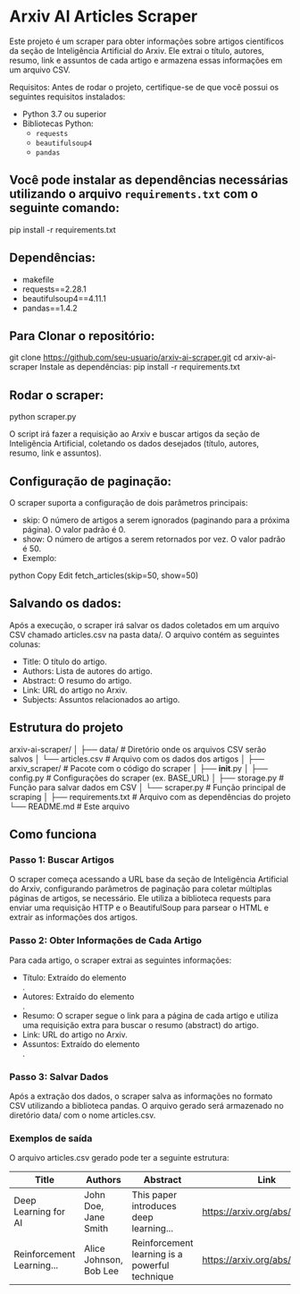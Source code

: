 # Arxiv AI Articles Scraper

Este projeto é um scraper para obter informações sobre artigos científicos da seção de Inteligência Artificial do Arxiv. Ele extrai o título, autores, resumo, link e assuntos de cada artigo e armazena essas informações em um arquivo CSV.

Requisitos: Antes de rodar o projeto, certifique-se de que você possui os seguintes requisitos instalados:

- Python 3.7 ou superior
- Bibliotecas Python:
  - `requests`
  - `beautifulsoup4`
  - `pandas`
  
## Você pode instalar as dependências necessárias utilizando o arquivo `requirements.txt` com o seguinte comando:
pip install -r requirements.txt

## Dependências:
- makefile
- requests==2.28.1
- beautifulsoup4==4.11.1
- pandas==1.4.2

## Para Clonar o repositório: 
git clone https://github.com/seu-usuario/arxiv-ai-scraper.git
cd arxiv-ai-scraper
Instale as dependências: pip install -r requirements.txt

## Rodar o scraper:
python scraper.py


O script irá fazer a requisição ao Arxiv e buscar artigos da seção de Inteligência Artificial, coletando os dados desejados (título, autores, resumo, link e assuntos).

##  Configuração de paginação:

O scraper suporta a configuração de dois parâmetros principais:

- skip: O número de artigos a serem ignorados (paginando para a próxima página). O valor padrão é 0.
- show: O número de artigos a serem retornados por vez. O valor padrão é 50.
- Exemplo:

python
Copy
Edit
fetch_articles(skip=50, show=50)

## Salvando os dados:

Após a execução, o scraper irá salvar os dados coletados em um arquivo CSV chamado articles.csv na pasta data/. O arquivo contém as seguintes colunas:

- Title: O título do artigo.
- Authors: Lista de autores do artigo.
- Abstract: O resumo do artigo.
- Link: URL do artigo no Arxiv.
- Subjects: Assuntos relacionados ao artigo.

## Estrutura do projeto

arxiv-ai-scraper/
│
├── data/                   # Diretório onde os arquivos CSV serão salvos
│   └── articles.csv        # Arquivo com os dados dos artigos
│
├── arxiv_scraper/          # Pacote com o código do scraper
│   ├── __init__.py
│   ├── config.py           # Configurações do scraper (ex. BASE_URL)
│   ├── storage.py          # Função para salvar dados em CSV
│   └── scraper.py          # Função principal de scraping
│
├── requirements.txt        # Arquivo com as dependências do projeto
└── README.md               # Este arquivo

## Como funciona
### Passo 1: Buscar Artigos
O scraper começa acessando a URL base da seção de Inteligência Artificial do Arxiv, configurando parâmetros de paginação para coletar múltiplas páginas de artigos, se necessário. Ele utiliza a biblioteca requests para enviar uma requisição HTTP e o BeautifulSoup para parsear o HTML e extrair as informações dos artigos.

### Passo 2: Obter Informações de Cada Artigo
Para cada artigo, o scraper extrai as seguintes informações:

- Título: Extraído do elemento <div class="list-title">.
- Autores: Extraído do elemento <div class="list-authors">.
- Resumo: O scraper segue o link para a página de cada artigo e utiliza uma requisição extra para buscar o resumo (abstract) do artigo.
- Link: URL do artigo no Arxiv.
- Assuntos: Extraído do elemento <div class="list-subjects">.

### Passo 3: Salvar Dados
Após a extração dos dados, o scraper salva as informações no formato CSV utilizando a biblioteca pandas. O arquivo gerado será armazenado no diretório data/ com o nome articles.csv.

### Exemplos de saída
O arquivo articles.csv gerado pode ter a seguinte estrutura:

| Title                     | Authors               | Abstract                                      | Link                          | Subjects               |
|---------------------------|-----------------------|-----------------------------------------------|-------------------------------|------------------------|
| Deep Learning for AI       | John Doe, Jane Smith  | This paper introduces deep learning...        | https://arxiv.org/abs/1234567 | Machine Learning, AI   |
| Reinforcement Learning...  | Alice Johnson, Bob Lee| Reinforcement learning is a powerful technique| https://arxiv.org/abs/7654321 | Reinforcement Learning |